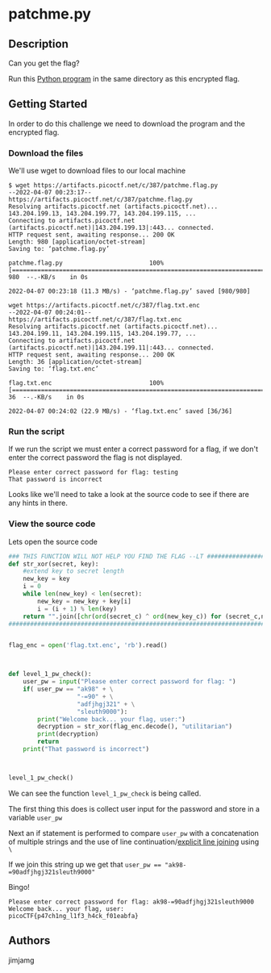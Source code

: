 # patchme.py

## Description

Can you get the flag?

Run this [Python program](https://artifacts.picoctf.net/c/387/patchme.flag.py) in the same directory as this encrypted flag.

## Getting Started

In order to do this challenge we need to download the program and the encrypted flag.

### Download the files

We'll use wget to download files to our local machine

```
$ wget https://artifacts.picoctf.net/c/387/patchme.flag.py                                               
--2022-04-07 00:23:17--  https://artifacts.picoctf.net/c/387/patchme.flag.py
Resolving artifacts.picoctf.net (artifacts.picoctf.net)... 143.204.199.13, 143.204.199.77, 143.204.199.115, ...
Connecting to artifacts.picoctf.net (artifacts.picoctf.net)|143.204.199.13|:443... connected.
HTTP request sent, awaiting response... 200 OK
Length: 980 [application/octet-stream]
Saving to: ‘patchme.flag.py’

patchme.flag.py                        100%[============================================================================>]     980  --.-KB/s    in 0s      

2022-04-07 00:23:18 (11.3 MB/s) - ‘patchme.flag.py’ saved [980/980]
```
```
wget https://artifacts.picoctf.net/c/387/flag.txt.enc   
--2022-04-07 00:24:01--  https://artifacts.picoctf.net/c/387/flag.txt.enc
Resolving artifacts.picoctf.net (artifacts.picoctf.net)... 143.204.199.11, 143.204.199.115, 143.204.199.77, ...
Connecting to artifacts.picoctf.net (artifacts.picoctf.net)|143.204.199.11|:443... connected.
HTTP request sent, awaiting response... 200 OK
Length: 36 [application/octet-stream]
Saving to: ‘flag.txt.enc’

flag.txt.enc                           100%[============================================================================>]      36  --.-KB/s    in 0s      

2022-04-07 00:24:02 (22.9 MB/s) - ‘flag.txt.enc’ saved [36/36]

```

### Run the script

If we run the script we must enter a correct password for a flag, if we don't enter the correct password the flag is not displayed.

```
Please enter correct password for flag: testing
That password is incorrect
```
Looks like we'll need to take a look at the source code to see if there are any hints in there.

### View the source code

Lets open the source code
```python
### THIS FUNCTION WILL NOT HELP YOU FIND THE FLAG --LT ########################
def str_xor(secret, key):
    #extend key to secret length
    new_key = key
    i = 0
    while len(new_key) < len(secret):
        new_key = new_key + key[i]
        i = (i + 1) % len(key)        
    return "".join([chr(ord(secret_c) ^ ord(new_key_c)) for (secret_c,new_key_c) in zip(secret,new_key)])
###############################################################################


flag_enc = open('flag.txt.enc', 'rb').read()



def level_1_pw_check():
    user_pw = input("Please enter correct password for flag: ")
    if( user_pw == "ak98" + \
                   "-=90" + \
                   "adfjhgj321" + \
                   "sleuth9000"):
        print("Welcome back... your flag, user:")
        decryption = str_xor(flag_enc.decode(), "utilitarian")
        print(decryption)
        return
    print("That password is incorrect")



level_1_pw_check()
```
We can see the function `level_1_pw_check` is being called.

The first thing this does is collect user input for the password and store in a variable `user_pw`

Next an if statement is performed to compare `user_pw` with a concatenation of multiple strings and the use of line continuation/[explicit line joining](https://docs.python.org/3/reference/lexical_analysis.html#explicit-line-joining) using `\`

If we join this string up we get that `user_pw == "ak98-=90adfjhgj321sleuth9000"`

Bingo!
```
Please enter correct password for flag: ak98-=90adfjhgj321sleuth9000
Welcome back... your flag, user:
picoCTF{p47ch1ng_l1f3_h4ck_f01eabfa}
```

## Authors

jimjamg